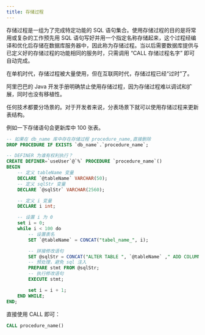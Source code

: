 ```yaml
---
title: 存储过程
---
```


存储过程是一组为了完成特定功能的 SQL 语句集合。使用存储过程的目的是将常用或复杂的工作预先用 SQL 语句写好并用一个指定名称存储起来，这个过程经编译和优化后存储在数据库服务器中，因此称为存储过程。当以后需要数据库提供与已定义好的存储过程的功能相同的服务时，只需调用 “CALL 存储过程名字” 即可自动完成。

在单机时代，存储过程被大量使用，但在互联网时代，存储过程已经“过时”了。

阿里巴巴的 Java 开发手册明确禁止使用存储过程，因为存储过程难以调试和扩展，同时也没有移植性。

任何技术都要分场景的。对于开发者来说，分表场景下就可以使用存储过程来更新表结构。

例如一下存储语句会更新库中 100 张表。

```SQL
-- 如果在 db_name 库中存在存储过程 procedure_name,直接删除
DROP PROCEDURE IF EXISTS `db_name`.`procedure_name`;

-- DEFINER 为谁有权利执行？
CREATE DEFINER=`useUser`@`%` PROCEDURE `procedure_name`()
BEGIN
    -- 定义 tableName 变量
	DECLARE `@tableName` VARCHAR(50);
    -- 定义 sqlStr 变量
    DECLARE `@sqlStr` VARCHAR(2560);

    -- 定义 i 变量
    DECLARE i int;

    -- 设置 i 为 0
    set i = 0;
    while i < 100 do
        -- 设置表名
        SET `@tableName` = CONCAT("tabel_name_", i);

        -- 拼接修改语句
        SET @sqlStr = CONCAT("ALTER TABLE ", `@tableName` ," ADD COLUMN `col_name` INT(2) NULL COMMENT '注释',ALGORITHM=INPLACE, LOCK=NONE;");
        -- 预处理，避免 sql 注入
        PREPARE stmt FROM @sqlStr;
        -- 执行修改语句
        EXECUTE stmt;

        set i = i + 1;
    END WHILE;
END;
```

直接使用 CALL 即可：

```SQL
CALL procedure_name()
```